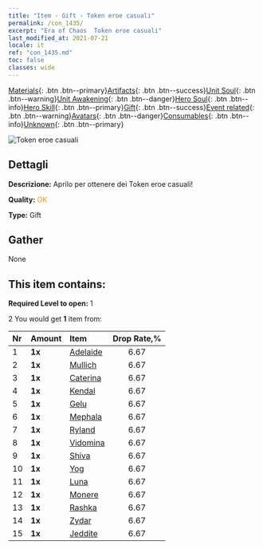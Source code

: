 ```yaml
---
title: "Item - Gift - Token eroe casuali"
permalink: /con_1435/
excerpt: "Era of Chaos  Token eroe casuali"
last_modified_at: 2021-07-21
locale: it
ref: "con_1435.md"
toc: false
classes: wide
---
```

 [Materials](/ItemsIT/){: .btn .btn--primary}[Artifacts](/ItemsIT/Artifacts/){: .btn .btn--success}[Unit Soul](/ItemsIT/UnitSoul/){: .btn .btn--warning}[Unit Awakening](/ItemsIT/UnitAwakening/){: .btn .btn--danger}[Hero Soul](/ItemsIT/HeroSoul/){: .btn .btn--info}[Hero Skill](/ItemsIT/HeroSkill/){: .btn .btn--primary}[Gift](/ItemsIT/Gift/){: .btn .btn--success}[Event related](/ItemsIT/Events/){: .btn .btn--warning}[Avatars](/ItemsIT/Avatars/){: .btn .btn--danger}[Consumables](/ItemsIT/Consumables/){: .btn .btn--info}[Unknown](/ItemsIT/Unknown/){: .btn .btn--primary}

 ![Token eroe casuali](/images/t/i_907049.png)

## Dettagli
 **Descrizione:** Aprilo per ottenere dei Token eroe casuali!

 **Quality:** <span style="color: #FF8C00">OK</span>

 **Type:** Gift

## Gather

  None

## This item contains:

 **Required Level to open:** 1

 2 You would get **1** item  from:

  | Nr | Amount |     Item    | Drop Rate,% |
  |:---|:-------|:------------|:---------:|
  | 1 |  **1x** | [Adelaide](/ItemsIT/her_359/) | 6.67 | 
  | 2 |  **1x** | [Mullich](/ItemsIT/her_360/) | 6.67 | 
  | 3 |  **1x** | [Caterina](/ItemsIT/her_361/) | 6.67 | 
  | 4 |  **1x** | [Kendal](/ItemsIT/her_363/) | 6.67 | 
  | 5 |  **1x** | [Gelu](/ItemsIT/her_366/) | 6.67 | 
  | 6 |  **1x** | [Mephala](/ItemsIT/her_367/) | 6.67 | 
  | 7 |  **1x** | [Ryland](/ItemsIT/her_368/) | 6.67 | 
  | 8 |  **1x** | [Vidomina](/ItemsIT/her_372/) | 6.67 | 
  | 9 |  **1x** | [Shiva](/ItemsIT/her_376/) | 6.67 | 
  | 10 |  **1x** | [Yog](/ItemsIT/her_377/) | 6.67 | 
  | 11 |  **1x** | [Luna](/ItemsIT/her_378/) | 6.67 | 
  | 12 |  **1x** | [Monere](/ItemsIT/her_379/) | 6.67 | 
  | 13 |  **1x** | [Rashka](/ItemsIT/her_384/) | 6.67 | 
  | 14 |  **1x** | [Zydar](/ItemsIT/her_385/) | 6.67 | 
  | 15 |  **1x** | [Jeddite](/ItemsIT/her_391/) | 6.67 | 
